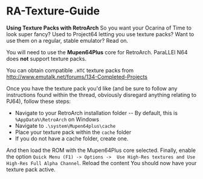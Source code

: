 # RA-Texture-Guide
**Using Texture Packs with __RetroArch__**
So you want your Ocarina of Time to look super fancy? Used to Project64 letting you use texture packs? Want to use them on a regular, stable emulator? Read on.

You will need to use the **Mupen64Plus** core for RetroArch. ParaLLEl N64 does **not** support texture packs.

You can obtain compatible `.HTC` texture packs from <http://www.emutalk.net/forums/134-Completed-Projects>

Once you have the texture pack you'd like (and be sure to follow any instructions found within the thread, obviously disregard anything relating to PJ64), follow these steps:

- Navigate to your RetroArch installation folder
-- By default, this is `%AppData%\RetroArch` on Windows
- Navigate to `.\system\Mupen64plus\cache`
- Place your texture pack within the `cache` folder
- If you do not have a cache folder, create one.

And then load the ROM with the Mupen64Plus core selected. Finally, enable the option `Quick Menu (F1) -> Options ->  Use High-Res textures and Use High-Res Full Alpha Channel`. Reload the content You should now have your texture pack active.
